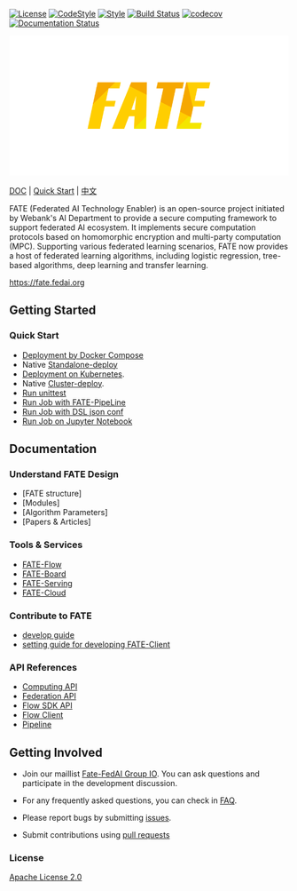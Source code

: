 [![License](https://img.shields.io/badge/License-Apache%202.0-blue.svg)](https://opensource.org/licenses/Apache-2.0) [![CodeStyle](https://img.shields.io/badge/Check%20Style-Google-brightgreen)](https://checkstyle.sourceforge.io/google_style.html) [![Style](https://img.shields.io/badge/Check%20Style-Black-black)](https://checkstyle.sourceforge.io/google_style.html) [![Build Status](https://travis-ci.org/FederatedAI/FATE.svg?branch=master)](https://travis-ci.org/FederatedAI/FATE)
[![codecov](https://codecov.io/gh/FederatedAI/FATE/branch/master/graph/badge.svg)](https://codecov.io/gh/FederatedAI/FATE)
[![Documentation Status](https://readthedocs.org/projects/fate/badge/?version=latest)](https://fate.readthedocs.io/en/latest/?badge=latest)

<div align="center">
  <img src="./doc/images/FATE_logo.png">
</div>

[DOC](./doc) | [Quick Start](./examples/pipeline/README.rst) | [中文](./README_zh.md)

FATE (Federated AI Technology Enabler) is an open-source project initiated by Webank's AI Department to provide a secure computing framework to support federated AI ecosystem. 
It implements secure computation protocols based on homomorphic encryption and multi-party computation (MPC). 
Supporting various federated learning scenarios, FATE now provides a host of federated learning algorithms, including logistic regression, 
tree-based algorithms, deep learning and transfer learning.

<https://fate.fedai.org>


## Getting Started

### Quick Start

- [Deployment by Docker Compose](https://github.com/FederatedAI/KubeFATE/tree/master/docker-deploy)
- Native [Standalone-deploy](./standalone-deploy/)
- [Deployment on Kubernetes](https://github.com/FederatedAI/KubeFATE/blob/master/k8s-deploy).
- Native [Cluster-deploy](./cluster-deploy).
- [Run unittest](./python/federatedml/test/)
- [Run Job with FATE-PipeLine](./doc/tutorial/pipeline/fate_client_pipeline_tutotial.rst)
- [Run Job with DSL json conf](./doc/tutorial/dsl_conf/dsl_conf_v2_setting_guide.rst)
- [Run Job on Jupyter Notebook](./doc/tutorial/pipeline/pipeline_tutorial_0.ipynb)

## Documentation 

### Understand FATE Design 

- [FATE structure]
- [Modules]
- [Algorithm Parameters]
- [Papers & Articles]

### Tools & Services

- [FATE-Flow](https://github.com/FederatedAI/FATE-Flow)
- [FATE-Board](https://github.com/FederatedAI/FATE-Board)
- [FATE-Serving](https://github.com/FederatedAI/FATE-Serving)
- [FATE-Cloud](https://github.com/FederatedAI/FATE-Cloud)

### Contribute to FATE

- [develop guide](./doc/community/develop_guide.rst)
- [setting guide for developing FATE-Client](./python/fate_client/DEV_README.rst)

### API References

- [Computing API](./doc/api/computing.rst)
- [Federation API](./doc/api/federation.rst)
- [Flow SDK API](https://fate.readthedocs.io/en/latest/_build_temp/python/fate_client/flow_sdk/README.html)
- [Flow Client](https://fate.readthedocs.io/en/latest/_build_temp/python/fate_client/flow_client/README.html#)
- [Pipeline]()

## Getting Involved

*  Join our maillist [Fate-FedAI Group IO](https://groups.io/g/Fate-FedAI). You can ask questions and participate in the development discussion.

*  For any frequently asked questions, you can check in [FAQ](https://github.com/FederatedAI/FATE/wiki).

*  Please report bugs by submitting [issues](https://github.com/FederatedAI/FATE/issues).

*  Submit contributions using [pull requests](https://github.com/FederatedAI/FATE/pulls)


### License
[Apache License 2.0](LICENSE)

